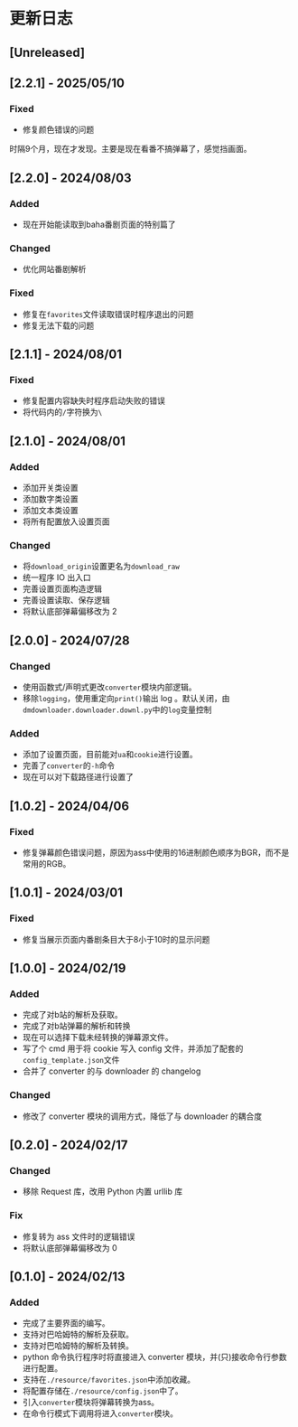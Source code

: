 # 更新日志

## [Unreleased]

## [2.2.1] - 2025/05/10

### Fixed
- 修复颜色错误的问题

时隔9个月，现在才发现。主要是现在看番不搞弹幕了，感觉挡画面。


## [2.2.0] - 2024/08/03

### Added
- 现在开始能读取到baha番剧页面的特别篇了

### Changed
- 优化网站番剧解析

### Fixed
- 修复在`favorites`文件读取错误时程序退出的问题
- 修复无法下载的问题


## [2.1.1] - 2024/08/01

### Fixed
- 修复配置内容缺失时程序启动失败的错误
- 将代码内的`/`字符换为`\`

## [2.1.0] - 2024/08/01

### Added
- 添加开关类设置
- 添加数字类设置
- 添加文本类设置
- 将所有配置放入设置页面

### Changed
- 将`download_origin`设置更名为`download_raw`
- 统一程序 IO 出入口
- 完善设置页面构造逻辑
- 完善设置读取、保存逻辑
- 将默认底部弹幕偏移改为 2


## [2.0.0] - 2024/07/28

### Changed
- 使用函数式/声明式更改`converter`模块内部逻辑。
- 移除`logging`，使用重定向`print()`输出 log 。默认关闭，由`dmdownloader.downloader.downl.py`中的`log`变量控制

### Added
- 添加了设置页面，目前能对`ua`和`cookie`进行设置。
- 完善了`converter`的`-h`命令
- 现在可以对下载路径进行设置了


## [1.0.2] - 2024/04/06

### Fixed
- 修复弹幕颜色错误问题，原因为ass中使用的16进制颜色顺序为BGR，而不是常用的RGB。


## [1.0.1] - 2024/03/01

### Fixed
- 修复当展示页面内番剧条目大于8小于10时的显示问题


## [1.0.0] - 2024/02/19

### Added
- 完成了对b站的解析及获取。
- 完成了对b站弹幕的解析和转换
- 现在可以选择下载未经转换的弹幕源文件。
- 写了个 cmd 用于将 cookie 写入 config 文件，并添加了配套的`config_template.json`文件
- 合并了 converter 的与 downloader 的 changelog

### Changed
- 修改了 converter 模块的调用方式，降低了与 downloader 的耦合度


## [0.2.0] - 2024/02/17

### Changed
- 移除 Request 库，改用 Python 内置 urllib 库

### Fix
- 修复转为 ass 文件时的逻辑错误
- 将默认底部弹幕偏移改为 0


## [0.1.0] - 2024/02/13

### Added
- 完成了主要界面的编写。
- 支持对巴哈姆特的解析及获取。
- 支持对巴哈姆特的解析及转换。
- python 命令执行程序时将直接进入 converter 模块，并(只)接收命令行参数进行配置。
- 支持在`./resource/favorites.json`中添加收藏。
- 将配置存储在`./resource/config.json`中了。
- 引入`converter`模块将弹幕转换为ass。
- 在命令行模式下调用将进入`converter`模块。